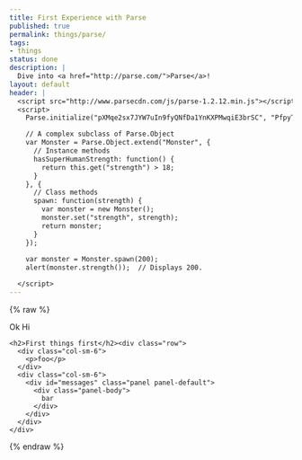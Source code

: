 ```yaml
---
title: First Experience with Parse
published: true
permalink: things/parse/
tags:
- things
status: done
description: |
  Dive into <a href="http://parse.com/">Parse</a>!
layout: default
header: |
  <script src="http://www.parsecdn.com/js/parse-1.2.12.min.js"></script>
  <script>
    Parse.initialize("pXMqe2sx7JYW7uIn9fyQNfDa1YnKXPMwqiE3brSC", "PfpyTSA5d43v6NV3TvATdZsYkN26DgIDRK8v8JfS");

    // A complex subclass of Parse.Object
    var Monster = Parse.Object.extend("Monster", {
      // Instance methods
      hasSuperHumanStrength: function() {
        return this.get("strength") > 18;
      }
    }, {
      // Class methods
      spawn: function(strength) {
        var monster = new Monster();
        monster.set("strength", strength);
        return monster;
      }
    });
     
    var monster = Monster.spawn(200);
    alert(monster.strength());  // Displays 200.

  </script>
---
```

<div ng-app="myapp">
{% raw %}
  <div ng-controller="MyController">
    <p>Ok Hi</p>
  
    <h2>First things first</h2><div class="row">
      <div class="col-sm-6">
        <p>foo</p>
      </div>
      <div class="col-sm-6">
        <div id="messages" class="panel panel-default">
          <div class="panel-body">
            bar
          </div>
        </div>
      </div>
    </div>
  </div>
{% endraw %}
</div>
